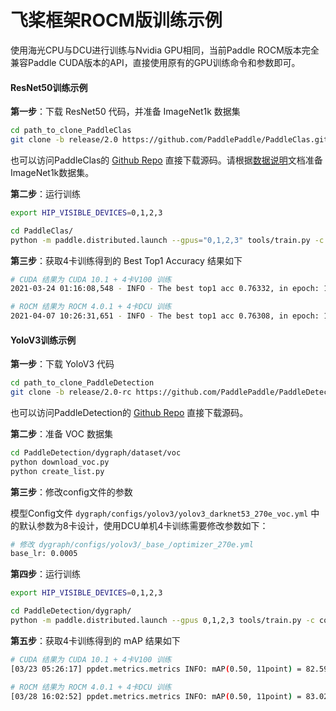 # 飞桨框架ROCM版训练示例

使用海光CPU与DCU进行训练与Nvidia GPU相同，当前Paddle ROCM版本完全兼容Paddle CUDA版本的API，直接使用原有的GPU训练命令和参数即可。

#### ResNet50训练示例

**第一步**：下载 ResNet50 代码，并准备 ImageNet1k 数据集

```bash
cd path_to_clone_PaddleClas
git clone -b release/2.0 https://github.com/PaddlePaddle/PaddleClas.git
```
也可以访问PaddleClas的 [Github Repo](https://github.com/PaddlePaddle/PaddleClas) 直接下载源码。请根据[数据说明](https://github.com/PaddlePaddle/PaddleClas/blob/release/2.0/docs/zh_CN/tutorials/data.md)文档准备ImageNet1k数据集。

**第二步**：运行训练

```bash
export HIP_VISIBLE_DEVICES=0,1,2,3

cd PaddleClas/
python -m paddle.distributed.launch --gpus="0,1,2,3" tools/train.py -c ./configs/ResNet/ResNet50.yaml
```

**第三步**：获取4卡训练得到的 Best Top1 Accuracy 结果如下

```bash
# CUDA 结果为 CUDA 10.1 + 4卡V100 训练
2021-03-24 01:16:08,548 - INFO - The best top1 acc 0.76332, in epoch: 118

# ROCM 结果为 ROCM 4.0.1 + 4卡DCU 训练
2021-04-07 10:26:31,651 - INFO - The best top1 acc 0.76308, in epoch: 109
```

#### YoloV3训练示例

**第一步**：下载 YoloV3 代码

```bash
cd path_to_clone_PaddleDetection
git clone -b release/2.0-rc https://github.com/PaddlePaddle/PaddleDetection.git
```
也可以访问PaddleDetection的 [Github Repo](https://github.com/PaddlePaddle/PaddleDetection) 直接下载源码。

**第二步**：准备 VOC 数据集

```bash
cd PaddleDetection/dygraph/dataset/voc
python download_voc.py
python create_list.py
```

**第三步**：修改config文件的参数

模型Config文件 `dygraph/configs/yolov3/yolov3_darknet53_270e_voc.yml` 中的默认参数为8卡设计，使用DCU单机4卡训练需要修改参数如下：

```bash
# 修改 dygraph/configs/yolov3/_base_/optimizer_270e.yml
base_lr: 0.0005
```

**第四步**：运行训练

```bash
export HIP_VISIBLE_DEVICES=0,1,2,3

cd PaddleDetection/dygraph/
python -m paddle.distributed.launch --gpus 0,1,2,3 tools/train.py -c configs/yolov3/yolov3_darknet53_270e_voc.yml --eval
```

**第五步**：获取4卡训练得到的 mAP 结果如下

```bash
# CUDA 结果为 CUDA 10.1 + 4卡V100 训练
[03/23 05:26:17] ppdet.metrics.metrics INFO: mAP(0.50, 11point) = 82.59%

# ROCM 结果为 ROCM 4.0.1 + 4卡DCU 训练
[03/28 16:02:52] ppdet.metrics.metrics INFO: mAP(0.50, 11point) = 83.02%
```
